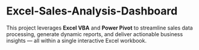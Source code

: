 # Excel-Sales-Analysis-Dashboard
This project leverages **Excel VBA** and **Power Pivot** to streamline sales data processing, generate dynamic reports, and deliver actionable business insights — all within a single interactive Excel workbook.
